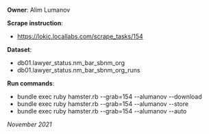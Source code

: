 **Owner**: Alim Lumanov
 
**Scrape instruction**:

* https://lokic.locallabs.com/scrape_tasks/154

**Dataset**: 

* db01.lawyer_status.nm_bar_sbnm_org
* db01.lawyer_status.nm_bar_sbnm_org_runs

**Run commands**: 

* bundle exec ruby hamster.rb --grab=154 --alumanov --download
* bundle exec ruby hamster.rb --grab=154 --alumanov --store
* bundle exec ruby hamster.rb --grab=154 --alumanov --auto

_November 2021_

